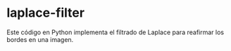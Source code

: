 # laplace-filter
Este código en Python implementa el filtrado de Laplace para reafirmar los bordes en una imagen.
